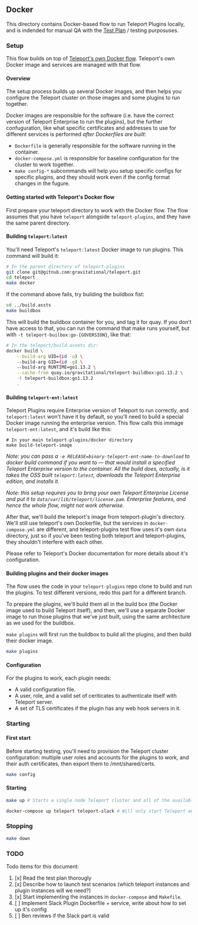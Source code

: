 ## Docker

This directory contains Docker-based flow to run Teleport Plugins locally, and
is indended for manual QA with the [Test Plan](../testplan.md) / testing
purposuses.

### Setup

This flow builds on top of
[Teleport's own Docker flow](https://github.com/gravitational/teleport/tree/master/docker).
Teleport's own Docker image and services are managed with that flow.

#### Overview

The setup process builds up several Docker images, and then helps you configure
the Teleport cluster on those images and some plugins to run together.

Docker images are responsible for the software (i.e. have the correct version of
Teleport Enterprise to run the plugins), but the further confuguration, like
what specific certificates and addresses to use for different services is
performed _after Dockerfiles are built_:

- `Dockerfile` is generally responsible for the software running in the
  container.
- `docker-compose.yml` is responsible for baseline configuration for the cluster
  to work together.
- `make config-*` subcommands will help you setup specific configs for specific
  plugins, and they should work even if the config format changes in the fugure.

#### Getting started with Teleport's Docker flow

First prepare your teleport directory to work with the Docker flow. The flow
assumes that you have `teleport` alongside `teleport-plugins`, and they have the
same parent directory.

#### Building `teleport:latest`

You'll need Teleport's `teleport:latest` Docker image to run plugins. This
command will build it:

```bash
# In the parent directory of teleport-plugins
git clone git@gitnub.com:gravitational/teleport.git
cd teleport
make docker
```

If the command above fails, try building the buildbox fist:

```bash
cd ../build.assts
make buildbox
```

This will build the buildbox container for you, and tag it for quay. If you
don't have access to that, you can run the command that make runs yourself, but
with `-t teleport-builbox:go-{GOVERSION}`, like that:

```bash
# In the teleport/build.assets dir:
docker build \
	--build-arg UID=(id -u) \
	--build-arg GID=(id -g) \
	--build-arg RUNTIME=go1.13.2 \
	--cache-from quay.io/gravitational/teleport-buildbox:go1.13.2 \
	-t teleport-buildbox:go1.13.2
	.
```

#### Building `teleport-ent:latest`

Teleport Plugins require Enterprise version of Teleport to run correctly, and
`teleport:latest` won't have it by default, so you'll need to build a special
Docker image running the enterprise version. This flow calls this immage
`teleport-ent:latest`, and it's build like this:

```shell
# In your main teleport-plugins/docker directory
make build-teleport-image
```

_*Note*: you can pass a `-e RELEASE=binary-teleport-ent-name-to-download` to
docker build command if you want to — that would install a specified Teleport
Enterprise version to the container. All the build does, actually, is it takes
the OSS built `teleport:latest`, downloads the Teleport Enterprise edition, and
installs it._

_*Note*: this setup requires you to bring your own Teleport Enterprise License
and put it to `data/var/lib/teleport/license.pam`. Enterprise features, and
hence the whole flow, might not work otherwise._

After that, we'll build the teleport's image from teleport-plugin's directory.
We'll still use teleport's own Dockerfile, but the services in
`docker-compose.yml` are different, and teleport-plugins test flow uses it's own
`data` directory, just so if you've been testing both teleport and
teleport-plugins, they shouldn't interfere with each other.

Please refer to Teleport's Docker documentation for more details about it's
configuration.

#### Building plugins and their docker images

The flow uses the code in your `teleport-plugins` repo clone to build and run
the plugins. To test different versions, redo this part for a different branch.

To prepare the plugins, we'll build them all in the build box (the Docker image
used to build Teleport itself), and then, we'll use a separate Docker image to
run those plugins that we've just built, using the same architecture as we used
for the buildbox.

`make plugins` will first run the buildbox to build all the plugins, and then
build their docker image.

```bash
make plugins
```

#### Configuration

For the plugins to work, each plugin needs:

- A valid configuration file.
- A user, role, and a valid set of ceriticates to authenticate itself with
  Teleport server.
- A set of TLS certificates if the plugin has any web hook servers in it.

### Starting

#### First start

Before starting testing, you'll need to provision the Teleport cluster
configuration: multiple user roles and accounts for the plugins to work, and
their auth certificates, then export them to /mnt/shared/certs.

```bash
make config
```

#### Starting

```bash
make up # Starts a single node Teleport cluster and all of the available plugins via docker-compose.yml

docker-compose up teleport teleport-slack # Will only start Teleport and Teleport Slack plugin
```

### Stopping

```bash
make down
```

### TODO

Todo items for this document:

1. [x] Read the test plan thorougly
2. [x] Describe how to launch test scenarios (which teleport instances and
       plugin instances will we need?)
3. [x] Start implementing the instances in `docker-compose` and `Makefile`.
4. [ ] Implement Slack Plugin Dockerfile + service, write about how to set up
       it's config
5. [ ] Ben reviews if the Slack part is valid
